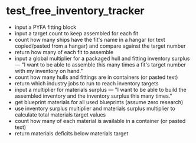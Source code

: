 # test_free_inventory_tracker

- input a PYFA fitting block
- input a target count to keep assembled for each fit
- count how many ships have the fit's name in a hangar (or text copied/pasted from a hangar) and compare against the target number
- return how many of each fit to assemble
- input a global multiplier for a packaged hull and fitting inventory surplus — "I want to be able to assemble this many times a fit's target number with my inventory on hand."
- count how many hulls and fittings are in containers (or pasted text)
- return which industry jobs to run to reach inventory targets
- input a multiplier for materials surplus — "I want to be able to build the assembled inventory and the inventory surplus this many times."
- get blueprint materials for all used blueprints (assume zero research)
- use inventory surplus multiplier and materials surplus multiplier to calculate total materials target values
- count how many of each material is available in a container (or pasted text)
- return materials deficits below materials target

